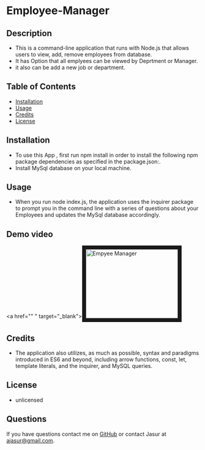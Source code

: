 # Employee-Manager

## Description 
* This is a command-line application that runs with Node.js that allows users to view, add, remove employees from database.
* It has Option that all emplyees can be viewed by Deprtment or Manager.
* it also can be add a new job or department.
## Table of Contents

* [Installation](#installation)
* [Usage](#usage)
* [Credits](#credits)
* [License](#license)

## Installation
* To use this App , first run npm install in order to install the following npm package dependencies as specified in the package.json:.
* Install MySql database on your local machine.
## Usage
* When you run node index.js, the application uses the inquirer package to prompt you in the command line with a series of questions about your Employees and updates the MySql database accordingly.

## Demo video

<a href=""
" target="_blank"><img src="http://img.youtube.com/vi/4TaGrdNMONI/0.jpg" 
alt="Empyee Manager" width="240" height="180" border="10" /></a>



## Credits

* The application also utilizes, as much as possible, syntax and paradigms introduced in ES6 and beyond, including arrow functions, const, let, template literals, and the inquirer, and MySQL queries.

## License

* unlicensed


## Questions

If you have questions contact me on [GitHub](https://jamirov.github.io/) or contact Jasur at ajasur@gmail.com.